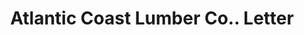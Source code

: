 ---
doi: 10.7916/D88W4RHT
date_other: '1900'
date_other_textual: 1900-1910
form: correspondence
genre:
- Letters (correspondence)
name:
- Atlantic Coast Lumber Co.
object_in_context_url: https://biggert.cul.columbia.edu/items/view/ave_biggert_01714
subject_hierarchical_geographic:
- Georgetown, South Carolina, United States
subject_name:
- Atlantic Coast Lumber Co.
title: Atlantic Coast Lumber Co.. Letter
sort_title: Atlantic Coast Lumber Co.. Letter
call_number: ave_biggert_01714
coordinates:
- 33.3675,-79.29388888888889
pid: ave_biggert_01714
identifiers: ave_biggert_01714
thumbnail: https://derivativo-1.library.columbia.edu/iiif/2/ldpd:490759/full/!256,256/0/native.jpg
permalink: "/items/ave_biggert_01714/"
layout: iiif-image-page
---